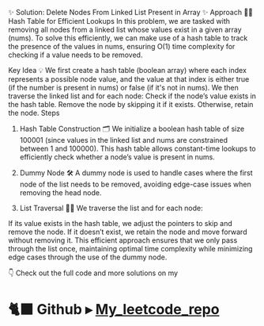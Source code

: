 ✨ Solution: Delete Nodes From Linked List Present in Array ✨
Approach 🤔💭
Hash Table for Efficient Lookups
In this problem, we are tasked with removing all nodes from a linked list whose values exist in a given array (nums). To solve this efficiently, we can make use of a hash table to track the presence of the values in nums, ensuring O(1) time complexity for checking if a value needs to be removed.

Key Idea 💡
We first create a hash table (boolean array) where each index represents a possible node value, and the value at that index is either true (if the number is present in nums) or false (if it's not in nums).
We then traverse the linked list and for each node:
Check if the node’s value exists in the hash table.
Remove the node by skipping it if it exists.
Otherwise, retain the node.
Steps
1. Hash Table Construction 🗂️
We initialize a boolean hash table of size 100001 (since values in the linked list and nums are constrained between 1 and 100000). This hash table allows constant-time lookups to efficiently check whether a node’s value is present in nums.

2. Dummy Node 🛠️
A dummy node is used to handle cases where the first node of the list needs to be removed, avoiding edge-case issues when removing the head node.

3. List Traversal 🚶‍♂️
We traverse the list and for each node:

If its value exists in the hash table, we adjust the pointers to skip and remove the node.
If it doesn’t exist, we retain the node and move forward without removing it.
This efficient approach ensures that we only pass through the list once, maintaining optimal time complexity while minimizing edge cases through the use of the dummy node.

👇 Check out the full code and more solutions on my

# 🐈‍⬛ Github ▸ [My_leetcode_repo](https://github.com/yaasinslami/leetcode)
